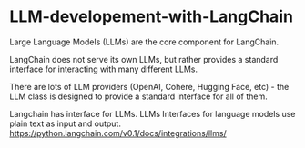 # LLM-developement-with-LangChain
Large Language Models (LLMs) are the core component for LangChain. 

LangChain does not serve its own LLMs, but rather provides a standard interface for interacting with many different LLMs. 

There are lots of LLM providers (OpenAI, Cohere, Hugging Face, etc) - the LLM class is designed to provide a standard interface for all of them.

Langchain has interface for LLMs. LLMs Interfaces for language models use plain text as input and output.
https://python.langchain.com/v0.1/docs/integrations/llms/
